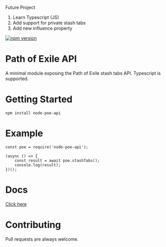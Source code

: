 Future Project
1. Learn Typescript (JS)
2. Add support for private stash tabs
3. Add new influence property

[![npm version](https://badge.fury.io/js/node-poe-api.svg)](https://badge.fury.io/js/node-poe-api)

# Path of Exile API

A minimal module exposing the Path of Exile stash tabs API. Typescript is supported.

# Getting Started

`npm install node-poe-api`

# Example

```
const poe = require('node-poe-api');

(async () => {
    const result = await poe.stashTabs();
    console.log(result);
})();
```

# Docs

[Click here](https://github.com/stephenpoole/node-poe-api/blob/master/docs/globals.md)

# Contributing

Pull requests are always welcome.
